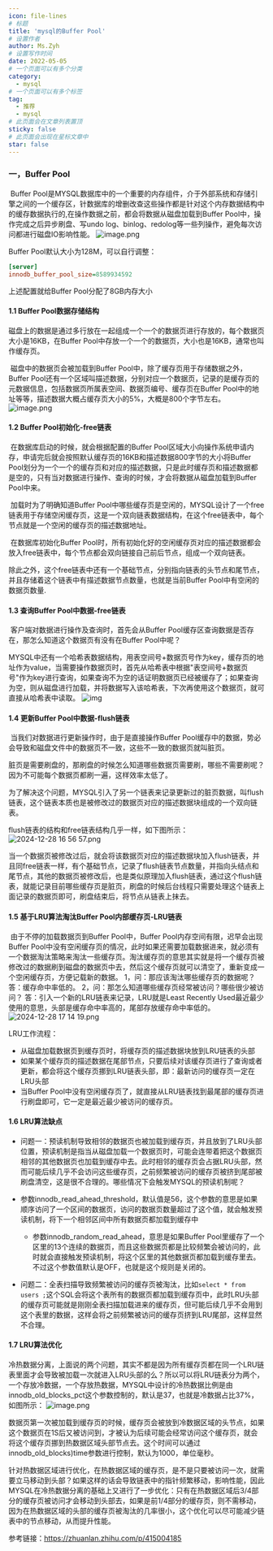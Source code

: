 ```yaml
---
icon: file-lines
# 标题
title: 'mysql的Buffer Pool'
# 设置作者
author: Ms.Zyh
# 设置写作时间
date: 2022-05-05
# 一个页面可以有多个分类
category:
  - mysql
# 一个页面可以有多个标签
tag:
  - 推荐
  - mysql
# 此页面会在文章列表置顶
sticky: false
# 此页面会出现在星标文章中
star: false
---
```


### 一，Buffer Pool

​	Buffer Pool是MYSQL数据库中的一个重要的内存组件，介于外部系统和存储引擎之间的一个缓存区，针数据库的增删改查这些操作都是针对这个内存数据结构中的缓存数据执行的,在操作数据之前，都会将数据从磁盘加载到Buffer Pool中，操作完成之后异步刷盘、写undo log、binlog、redolog等一些列操作，避免每次访问都进行磁盘IO影响性能。
![image.png](http://img.zouyh.top/article-img/202412281615560.png)


Buffer Pool默认大小为128M，可以自行调整：

```ini
[server]
innodb_buffer_pool_size=8589934592
```

上述配置就给Buffer Pool分配了8GB内存大小
#### 1.1 Buffer Pool数据存储结构

​	磁盘上的数据是通过多行放在一起组成一个一个的数据页进行存放的，每个数据页大小是16KB，在Buffer Pool中存放一个一个的数据页，大小也是16KB，通常也叫作缓存页。

​	磁盘中的数据页会被加载到Buffer Pool中，除了缓存页用于存储数据之外，Buffer Pool还有一个区域叫描述数据，分别对应一个数据页，记录的是缓存页的元数据信息，包括数据页所属表空间、数据页编号、缓存页在Buffer Pool中的地址等等，描述数据大概占缓存页大小的5%，大概是800个字节左右。
![image.png](http://img.zouyh.top/article-img/202412281631832.png)

#### 1.2 Buffer Pool初始化-free链表

​	在数据库启动的时候，就会根据配置的Buffer Pool区域大小向操作系统申请内存，申请完后就会按照默认缓存页的16KB和描述数据800字节的大小将Buffer Pool划分为一个一个的缓存页和对应的描述数据，只是此时缓存页和描述数据都是空的，只有当对数据进行操作、查询的时候，才会将数据从磁盘加载到Buffer Pool中来。

​	加载时为了明确知道Buffer Pool中哪些缓存页是空闲的，MYSQL设计了一个free链表用于存储空闲缓存页，这是一个双向链表数据结构，在这个free链表中，每个节点就是一个空闲的缓存页的描述数据地址。

​	在数据库初始化Buffer Pool时，所有初始化好的空闲缓存页对应的描述数据都会放入free链表中，每个节点都会双向链接自己前后节点，组成一个双向链表。

​	除此之外，这个free链表中还有一个基础节点，分别指向链表的头节点和尾节点，并且存储着这个链表中有描述数据节点数量，也就是当前Buffer Pool中有空闲的数据页数量.

#### 1.3 查询Buffer Pool中数据-free链表

​	客户端对数据进行操作及查询时，首先会从Buffer Pool缓存区查询数据是否存在，那怎么知道这个数据页有没有在Buffer Pool中呢？

​	MYSQL中还有一个哈希表数据结构，用表空间号+数据页号作为key，缓存页的地址作为value，当需要操作数据页时，首先从哈希表中根据"表空间号+数据页号"作为key进行查询，如果查询不为空的话证明数据页已经被缓存了；如果查询为空，则从磁盘进行加载，并将数据写入该哈希表，下次再使用这个数据页，就可直接从哈希表中读取。
![img](http://img.zouyh.top/article-img/202412281648787.png)

#### 1.4 更新Buffer Pool中数据-flush链表

​	当我们对数据进行更新操作时，由于是直接操作Buffer Pool缓存中的数据，势必会导致和磁盘文件中的数据页不一致，这些不一致的数据页就叫脏页。

​	脏页是需要刷盘的，那刷盘的时候怎么知道哪些数据页需要刷，哪些不需要刷呢？因为不可能每个数据页都刷一遍，这样效率太低了。

​	为了解决这个问题，MYSQL引入了另一个链表来记录更新过的脏页数据，叫flush链表，这个链表本质也是被修改过的数据页对应的描述数据块组成的一个双向链表。

flush链表的结构和free链表结构几乎一样，如下图所示：
![2024-12-28 16 56 57.png](http://img.zouyh.top/article-img/202412281701725.png)

当一个数据页被修改过后，就会将该数据页对应的描述数据块加入flush链表，并且同free链表一样，有个基础节点，记录了flush链表节点数量，并指向头结点和尾节点，其他的数据页被修改后，也是类似原理加入flush链表，通过这个flush链表，就能记录目前哪些缓存页是脏页，刷盘的时候后台线程只需要处理这个链表上面记录的数据页即可，刷盘结束后，将节点从链表上抹去。

#### 1.5 基于LRU算法淘汰Buffer Pool内部缓存页-LRU链表

​	由于不停的加载数据页到Buffer Pool中，Buffer Pool内存空间有限，迟早会出现Buffer Pool中没有空闲缓存页的情况，此时如果还需要加载数据进来，就必须有一个数据淘汰策略来淘汰一些缓存页。
​	淘汰缓存页的意思其实就是将一个缓存页被修改过的数据刷到磁盘的数据页中去，然后这个缓存页就可以清空了，重新变成一个空闲缓存页，方便记载新的数据。
1，问：那应该淘汰哪些缓存页的数据呢？
答：缓存命中率低的。
2，问：那怎么知道哪些缓存页经常被访问？哪些很少被访问？
答：引入一个新的LRU链表来记录，LRU就是Least Recently Used最近最少使用的意思，头部是缓存命中率高的，尾部存放缓存命中率低的。
![2024-12-28 17 14 19.png](http://img.zouyh.top/article-img/202412281715402.png)

LRU工作流程：
- 从磁盘加载数据页到缓存页时，将缓存页的描述数据块放到LRU链表的头部
- 如果某个缓存页的描述数据在尾部节点，只要后续对该缓存页进行了查询或者更新，都会将这个缓存页挪到LRU链表头部，即：最新访问的缓存页一定在LRU头部
- 当Buffer Pool中没有空闲缓存页了，就直接从LRU链表找到最尾部的缓存页进行刷盘即可，它一定是最近最少被访问的缓存页。
#### 1.6 LRU算法缺点

- 问题一：预读机制导致相邻的数据页也被加载到缓存页，并且放到了LRU头部位置，预读机制是指当从磁盘加载一个数据页时，可能会连带着把这个数据页相邻的其他数据页也加载到缓存中去。此时相邻的缓存页会占据LRU头部，然而可能后续几乎不会访问这些缓存页，之前频繁被访问的缓存页被挤到尾部被刷盘清空，这是很不合理的。哪些情况下会触发MYSQL的预读机制呢？

- 参数innodb_read_ahead_threshold，默认值是56，这个参数的意思是如果顺序访问了一个区间的数据页，访问的数据页数量超过了这个值，就会触发预读机制，将下一个相邻区间中所有数据页都加载到缓存中
  - 参数innodb_random_read_ahead，意思是如果Buffer Pool里缓存了一个区里的13个连续的数据页，而且这些数据页都是比较频繁会被访问的，此时就会直接触发预读机制，将这个区里的其他数据页都加载到缓存里去。不过这个参数值默认是OFF，也就是这个规则是关闭的。

- 问题二：全表扫描导致频繁被访问的缓存页被淘汰，比如`select * from users ;`这个SQL会将这个表所有的数据页都加载到缓存页中，此时LRU头部的缓存页可能就是刚刚全表扫描加载进来的缓存页，但可能后续几乎不会用到这个表里的数据，这样会将之前频繁被访问的缓存页挤到LRU尾部，这样显然不合理。

#### 1.7 LRU算法优化

​	冷热数据分离，上面说的两个问题，其实不都是因为所有缓存页都在同一个LRU链表里面才会导致被加载一次就进入LRU头部的么？所以可以将LRU链表分为两个，一个存放冷数据，一个存放热数据，MYSQL中设计的冷热数据比例是由innodb_old_blocks_pct这个参数控制的，默认是37，也就是冷数据占比37%，如图所示：
![image.png](http://img.zouyh.top/article-img/202412281721480.png)

​	数据页第一次被加载到缓存页的时候，缓存页会被放到冷数据区域的头节点，如果这个数据页在1S后又被访问到，才被认为后续可能会经常访问这个缓存页，就会将这个缓存页挪到热数据区域头部节点去。这个时间可以通过innodb_old_blocks)time参数进行控制，默认为1000，单位毫秒。

​	针对热数据区域进行优化，在热数据区域的缓存页，是不是只要被访问一次，就需要立马移动到头部？如果这样的话会导致链表中的指针频繁移动，影响性能，因此MYSQL在冷热数据分离的基础上又进行了一步优化：只有在热数据区域后3/4部分的缓存页被访问才会移动到头部去，如果是前1/4部分的缓存页，则不需移动，因为在热数据区域的头部的缓存页被淘汰的几率很小，这个优化可以尽可能减少链表中的节点移动，从而提升性能。

参考链接：https://zhuanlan.zhihu.com/p/415004185
